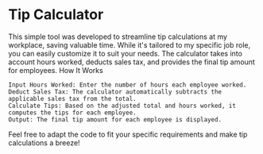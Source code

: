 # Tip Calculator

This simple tool was developed to streamline tip calculations at my workplace, saving valuable time. While it's tailored to my specific job role, you can easily customize it to suit your needs. The calculator takes into account hours worked, deducts sales tax, and provides the final tip amount for employees.
How It Works

    Input Hours Worked: Enter the number of hours each employee worked.
    Deduct Sales Tax: The calculator automatically subtracts the applicable sales tax from the total.
    Calculate Tips: Based on the adjusted total and hours worked, it computes the tips for each employee.
    Output: The final tip amount for each employee is displayed.

Feel free to adapt the code to fit your specific requirements and make tip calculations a breeze!
